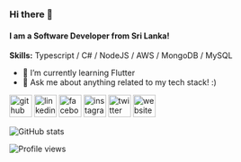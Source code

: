 ### Hi there 👋
#### I am a Software Developer from Sri Lanka!

**Skills:** Typescript / C# / NodeJS / AWS / MongoDB / MySQL

- 🌱 I’m currently learning Flutter 
- 💬 Ask me about anything related to my tech stack! :) 


[<img src='https://cdn.jsdelivr.net/npm/simple-icons@3.0.1/icons/github.svg' alt='github' height='40'>](https://github.com/ishanka25)  [<img src='https://cdn.jsdelivr.net/npm/simple-icons@3.0.1/icons/linkedin.svg' alt='linkedin' height='40'>](https://www.linkedin.com/in/ishanka-ranatunga/)  [<img src='https://cdn.jsdelivr.net/npm/simple-icons@3.0.1/icons/facebook.svg' alt='facebook' height='40'>](https://www.facebook.com/i.ranatunga)  [<img src='https://cdn.jsdelivr.net/npm/simple-icons@3.0.1/icons/instagram.svg' alt='instagram' height='40'>](https://www.instagram.com/ishanka_ranatunga/)  [<img src='https://cdn.jsdelivr.net/npm/simple-icons@3.0.1/icons/twitter.svg' alt='twitter' height='40'>](https://twitter.com/ishanka25)  [<img src='https://cdn.jsdelivr.net/npm/simple-icons@3.0.1/icons/icloud.svg' alt='website' height='40'>](https://www.ishanka.me)  

![GitHub stats](https://github-readme-stats.vercel.app/api?username=ishanka25&show_icons=true&count_private=true)  

![Profile views](https://gpvc.arturio.dev/ishanka25)  

